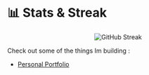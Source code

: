 # 📊 Stats & Streak
<p align="center">
  <img src="https://github-readme-streak-stats.herokuapp.com/?user=yuefii" alt="GitHub Streak" />
</p>

Check out some of the things Im building :
- [Personal Portfolio](https://www.yuefii.site)
